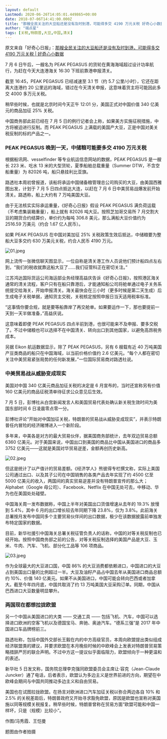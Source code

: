 ```yaml
---
layout: default
Lastmod: 2020-06-26T14:05:01.449865+00:00
date: 2018-07-06T14:41:00.000Z
title: "那艘全民关注的大豆船还是没有及时到港，可能得多交 4190 万元关税 好奇心小数据"
author: "端点星"
tags: [关税,特朗普,大豆,中国,清关]
---
```


原文来自「好奇心日报」：[那艘全民关注的大豆船还是没有及时到港，可能得多交 4190 万元关税 | 好奇心小数据](https://www.qdaily.com/articles/54971.html)

7 月 6 日午后，一艘名为 PEAK PEGASUS 的货轮在黄海海域超过设计功率航行，为赶在今天大连港海关 16:30 下班前靠港申报清关。

截至 16:45，PEAK PEGASUS 已经减速至 3.1 节（约 5.7 公里/小时），它还在距离大连港约 20 公里远的海域，错过在今天清关申报，这意味着货主将可能因此多交 4000 多万元关税。

稍早些时候，也就是北京时间今天正午 12:01 分，美国正式对中国价值 340 亿美元的商品加征 25% 关税。

中国商务部此前已经在 7 月 5 日的例行记者会上称，如果美方实施征税措施，中方将被迫进行反制。而 PEAK PEGASUS 上满载的美国产大豆，正是中国对美关税反制的标的产品之一。

### PEAK PEGASUS 晚到一天，中储粮可能要多交 4190 万元关税

根据船讯网、vesselfinder 等专业航运信息网站的数据，PEAK PEGASUS 是一艘长 223 米、吃水 13 米的大型货轮，夏季船舶总载重量（Summer DTW，不含空船重量）为 82026 吨，船只悬挂利比亚旗。

路透社本周初曾报道，该船将承运中国储备粮管理总公司购买的大豆，由美国西雅图出发，计划于 7 月 5 日四点抵达大连，以赶在 7 月 6 日中美贸易战爆发前开始清关。路透称，船上大约有 7 万吨美国大豆。

由于无法核实实际承运重量，《好奇心日报》假设 PEAK PEGASUS 满负荷运载（不考虑集装箱重量），船上就有 82026 吨大豆。按照芝加哥交易所 7 月交割大豆的期货合约结算价，单价约为每吨 306.8 美元，那么满船大豆价值约为 2516.59 万美元（约合 1.67 亿人民币）。

如果 PEAK PEGASUS 在中国对美加征 25% 关税政策生效后抵达，中储粮要为整船大豆多交约 630 万美元关税，约合人民币 4190 万元。

![01.jpeg](https://images.weserv.nl/?url=https%3A//i.loli.net/2018/07/11/5b44e72a7d8c4.jpeg)

网上流传一张微信聊天图显示，一位自称是清关港工作人员说他们预计船四点左右到，“我们的税收就靠这船大豆了……我们征管科正在密切关注。”

江苏鸿达国际货运公司海运部业务经理高益庆告诉《好奇心日报》，按照港区海关通常的清关流程，客户只有在船只靠港后，才能通知船公司将舱单通过电子关务系统提交给海关，开始申报清关。海关最快会在三小时（更多时候是第二天生成）后生成电子关税单据，通知货主交税，关税核定按照申报日当天适用税率标准。

“这事情你要合规，就是要等船靠岸了再交舱单。如果要运作一下，那也要提前一天到一天半做准备，”高益庆说。

这意味着即便 PEAK PEGASUS 四点半前到港，也很可能来不及申报、要多交税了。不过中储粮也可以选择不在中国清关、转向出口到其他国家，以避免高昂税务成本。

另据 Eikon 航运数据显示，除了 PEAK PEGASUS，另有 6 艘载有近 40 万吨美国产豆类商品的船只在中国海域，以当前价格价值约 2.6 亿美元。“每个人都在密切关注中美贸易紧张局势的任何新发展，”一位国际贸易商对路透社说。

### 中美贸易战从威胁变成现实

美国对中国 340 亿美元商品加征关税的决定是 6 月宣布的，当时还宣称另有价值 160 亿美元的商品征税清单待征求公众意见后生效。

7 月 5 日，彭博社从白宫新闻发言人和美国贸易代表处确认新关税生效时间为美国东部时间 6 日凌晨零点零一分。

彭博社评论“开始对中国加征关税，特朗普的贸易战从威胁变成现实”，并表示特朗普任内冒险的经济赌博进入一个新阶段。

多年来，中美各是对方的最大贸易伙伴，据美国商务部统计，去年双边贸易总额 6360 亿美元。对于美国来说，中国出口到美国的商品比中国从美国进口的商品多 3752 亿美元——这就是美国对华贸易逆差，金额再创历史新高。

![02.jpeg](https://images.weserv.nl/?url=https%3A//i.loli.net/2018/07/11/5b44e72ad0d69.jpeg)

但这是统计了以产值计的贸易差额。《经济学人》熊彼得专栏撰文称，实际上美国公司通过出口、以及其子公司在中国销售的各类产品去年实现了约 4500 亿至 5000 亿美元的收入，两国间的真实贸易逆差并没有特朗普宣传的那么大；Alphabet（Google 母公司）、Facebook、Netflix 在中国无处可去，中移动、华为也在美国处处碰壁。

中国海关周一发布数据称，中国上半年对美国出口货值增速从去年的 19.3% 放慢到 5.4%，其中 6 月的出口增长较去年同期下降 23.8%，仅为 3.8%。此前海关总署按月发布中国同多个主要贸易伙伴间的出口数据，极少在该数据披露前单独发布特定国家的数据。

目前，新华社援引中国海关总署关税征管负责人的话称，中国的对等关税反制也已经开始。按照中国商务部之前的公告，对等关税反制选择的美国产品是大豆、玉米、牛肉、汽车、飞机、部分化工品等 106 项商品。

![03.jpeg](https://images.weserv.nl/?url=https%3A//i.loli.net/2018/07/11/5b44e72b09467.jpeg)

作为全球最大的大豆进口国，中国 86% 的大豆消费都依赖进口，中国进口的大豆占到美国出口量的比例超过一半。大豆及油籽产品占中国去年从美国进口商品总额约 10%、价值 140 亿美元。如果不从美国进口，中国可能会转向巴西或者加拿大。截至今年四月底，中国共取消了约 13 万吨美国大豆采购订单。同期，中国从巴西进口大豆数量明显攀升。

### 两国现在都想拉拢欧盟

另一个中国从美国进口的大类 —— 交通工具 —— 包括飞机、汽车，中国可以选择进口欧洲的空客飞机以及德国宝马、奔驰、奥迪汽车。“德系三强”是 2017 年中国进口车品牌榜前三。

路透社称，包括中国外交部长王毅在内的中方高级官员，本周向欧盟提出类似组成经济联盟类的建议，并要求欧盟在本月晚些时候的中欧峰会上发表对特朗普贸易策略措辞严厉的联合声明。不过中方这一提议似乎面临阻力，欧盟倾向于一种更温和的表述。

新华社 5 日发文称，国务院总理李克强同欧盟委员会主席让·容克（Jean-Claude Juncker）通了电话，后者表示，欧盟认为多边主义是世界前进的方向，期望在中欧峰会期间与中国共同推动多边主义和自由贸易。

美国也在试图拉拢欧盟。在扬言对欧洲进口汽车加征关税以弥合两边各自 10% 和 2.5% 的关税差距后，特朗普政府又开始寻求豁免欧盟，原因是欧盟也宣称对美国施以同等规模关税报复。稍早些时候，特朗普曾称在贸易方面“欧盟可能和中国一样坏，只是（规模）比较小”。

作图/冯秀霞、王恺曼

题图由作者拍摄


